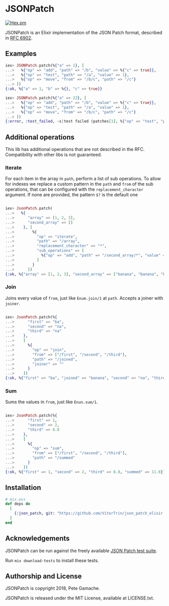# JSONPatch

[![Hex.pm](https://img.shields.io/hexpm/v/json_patch.svg?style=flat-square)](https://hex.pm/packages/json_patch)

JSONPatch is an Elixir implementation of the JSON Patch format,
described in [RFC 6902](http://tools.ietf.org/html/rfc6902).

## Examples

```elixir
iex> JSONPatch.patch(%{"a" => 1}, [
...>   %{"op" => "add", "path" => "/b", "value" => %{"c" => true}},
...>   %{"op" => "test", "path" => "/a", "value" => 1},
...>   %{"op" => "move", "from" => "/b/c", "path" => "/c"}
...> ])
{:ok, %{"a" => 1, "b" => %{}, "c" => true}}

iex> JSONPatch.patch(%{"a" => 22}, [
...>   %{"op" => "add", "path" => "/b", "value" => %{"c" => true}},
...>   %{"op" => "test", "path" => "/a", "value" => 1},
...>   %{"op" => "move", "from" => "/b/c", "path" => "/c"}
...> ])
{:error, :test_failed, ~s|test failed (patches[1], %{"op" => "test", "path" => "/a", "value" => 1})|}
```

## Additional operations

This lib has additional operations that are not described in the RFC. Compatibility with other libs is not guaranteed.

### Iterate

For each item in the array in `path`, perform a list of sub operations. To allow 
for indexes we replace a custom pattern in the `path` and `from` of the sub 
operations, that can be configured with the `replacement_character` argument. If none are provided, the pattern `$?` is the default one

```elixir

iex> JsonPatch.patch(
...>   %{
...>      "array" => [1, 2, 3],
...>      "second_array" => []
...>    }, [
...>        %{
...>          "op" => "iterate",
...>          "path" => "/array",
...>          "replacement_character" => "*",
...>          "sub_operations" => [
...>            %{"op" => "add", "path" => "/second_array/*", "value" => "banana"}
...>          ]
...>        }
...>      ])
{:ok, %{"array" => [1, 2, 3], "second_array" => ["banana", "banana", "banana"]}}
```

### Join

Joins every value of `from`, just like `Enum.join/1` at `path`. Accepts a joiner with `joiner`.

```elixir

iex> JsonPatch.patch(%{
...>      "first" => "ba",
...>      "second" => "na",
...>      "third" => "na"
...>    },
...>    [
...>      %{
...>        "op" => "join",
...>        "from" => ["/first", "/second", "/third"],
...>        "path" => "/joined",
...>        "joiner" => ""
...>      }
...>    ])
{:ok, %{"first" => "ba", "joined" => "banana", "second" => "na", "third" => "na"}}

```

### Sum

Sums the values in `from`, just like `Enun.sum/1`.

```elixir

iex> JsonPatch.patch(%{
...>      "first" => 1,
...>      "second" => 2,
...>      "third" => 8.8
...>    },
...>    [
...>      %{
...>        "op" => "sum",
...>        "from" => ["/first", "/second", "/third"],
...>        "path" => "/summed"
...>      }
...>    ])
{:ok, %{"first" => 1, "second" => 2, "third" => 8.8, "summed" => 11.8}}
```

## Installation


```elixir
# mix.exs
def deps do
  [
    {:json_patch, git: "https://github.com/VitorTrin/json_patch_elixir.git", branch: "master"}
  ]
end
```


## Acknowledgements

JSONPatch can be run against the freely available
[JSON Patch test suite](https://github.com/json-patch/json-patch-test).

Run `mix download-tests` to install these tests.


## Authorship and License

JSONPatch is copyright 2018, Pete Gamache.

JSONPatch is released under the MIT License, available at LICENSE.txt.

